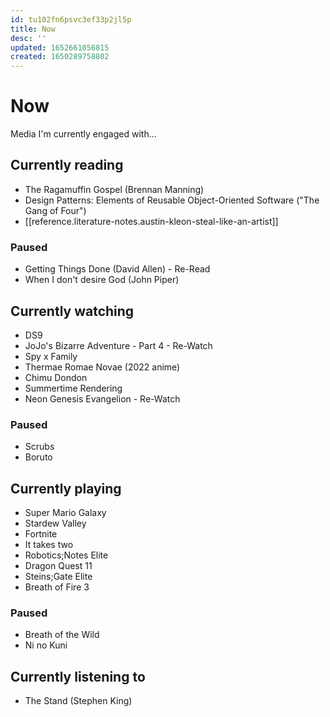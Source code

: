 ```yaml
---
id: tu102fn6psvc3ef33p2jl5p
title: Now
desc: ''
updated: 1652661056815
created: 1650289758802
---
```


# Now

Media I'm currently engaged with...

## Currently reading
- The Ragamuffin Gospel (Brennan Manning)
- Design Patterns: Elements of Reusable Object-Oriented Software ("The Gang of Four")
- [[reference.literature-notes.austin-kleon-steal-like-an-artist]]

### Paused
- Getting Things Done (David Allen) - Re-Read
- When I don't desire God (John Piper)

## Currently watching
- DS9
- JoJo's Bizarre Adventure - Part 4 - Re-Watch
- Spy x Family
- Thermae Romae Novae (2022 anime)
- Chimu Dondon
- Summertime Rendering
- Neon Genesis Evangelion - Re-Watch

### Paused
- Scrubs
- Boruto

## Currently playing
- Super Mario Galaxy
- Stardew Valley
- Fortnite
- It takes two
- Robotics;Notes Elite
- Dragon Quest 11
- Steins;Gate Elite
- Breath of Fire 3

### Paused
- Breath of the Wild
- Ni no Kuni

## Currently listening to
- The Stand (Stephen King)
